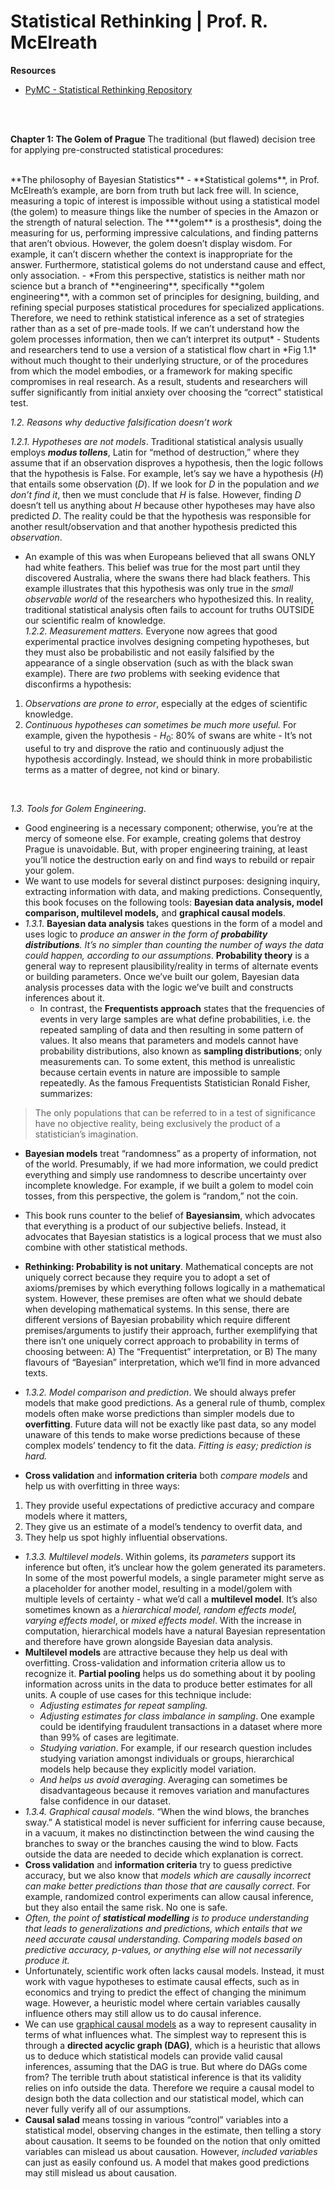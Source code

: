 # **Statistical Rethinking | Prof. R. McElreath**
 
**Resources**
- [PyMC - Statistical Rethinking Repository](https://github.com/pymc-devs/pymc-resources/tree/main/Rethinking_2)
 
<br>
<br>

**Chapter 1: The Golem of Prague**
The traditional (but flawed) decision tree for applying pre-constructed statistical procedures:

<br> 
**The philosophy of Bayesian Statistics**
- **Statistical golems**, in Prof. McElreath’s example, are born from truth but lack free will. In science, measuring a topic of interest is impossible without using a statistical model (the golem) to measure things like the number of species in the Amazon or the strength of natural selection. The ***golem** is a prosthesis*, doing the measuring for us, performing impressive calculations, and finding patterns that aren’t obvious. However, the golem doesn’t display wisdom. For example, it can’t discern whether the context is inappropriate for the answer. Furthermore, statistical golems do not understand cause and effect, only association. 
- *From this perspective, statistics is neither math nor science but a branch of **engineering**, specifically **golem engineering**, with a common set of principles for designing, building, and refining special purposes statistical procedures for specialized applications. Therefore, we need to rethink statistical inference as a set of strategies rather than as a set of pre-made tools. If we can’t understand how the golem processes information, then we can’t interpret its output*
- Students and researchers tend to use a version of a statistical flow chart in *Fig 1.1* without much thought to their underlying structure, or of the procedures from which the model embodies, or a framework for making specific compromises in real research. As a result, students and researchers will suffer significantly from initial anxiety over choosing the “correct” statistical test. 

<br>

*1.2. Reasons why deductive falsification doesn’t work* 

*1.2.1. Hypotheses are not models*. Traditional statistical analysis usually employs ***modus tollens***, Latin for “method of destruction,” where they assume that if an observation disproves a hypothesis, then the logic follows that the hypothesis is False. For example, let’s say we have a hypothesis ($H$) that entails some observation ($D$). If we look for $D$ in the population and *we don’t find it*, then we must conclude that $H$ is false. However, finding $D$ doesn’t tell us anything about $H$ because other hypotheses may have also predicted $D$. The reality could be that the hypothesis was responsible for another result/observation and that another hypothesis predicted this *observation*. 
  - An example of this was when Europeans believed that all swans ONLY had white feathers. This belief was true for the most part until they discovered Australia, where the swans there had black feathers. This example illustrates that this hypothesis was only true in the *small observable world* of the researchers who hypothesized this. In reality, traditional statistical analysis often fails to account for truths OUTSIDE our scientific realm of knowledge.  
*1.2.2. Measurement matters.* Everyone now agrees that good experimental practice involves designing competing hypotheses, but they must also be probabilistic and not easily falsified by the appearance of a single observation (such as with the black swan example). There are *two* problems with seeking evidence that disconfirms a hypothesis:
1. *Observations are prone to error*, especially at the edges of scientific knowledge.
2. *Continuous hypotheses can sometimes be much more useful.* For example, given the hypothesis - $H_{0}$: 80\% of swans are white - It’s not useful to try and disprove the ratio and continuously adjust the hypothesis accordingly. Instead, we should think in more probabilistic terms as a matter of degree, not kind or binary. 

<br>

*1.3. Tools for Golem Engineering*. 

- Good engineering is a necessary component; otherwise, you’re at the mercy of someone else. For example, creating golems that destroy Prague is unavoidable. But, with proper engineering training, at least you’ll notice the destruction early on and find ways to rebuild or repair your golem. 
- We want to use models for several distinct purposes: designing inquiry, extracting information with data, and making predictions. Consequently, this book focuses on the following tools: **Bayesian data analysis, model comparison, multilevel models,** and **graphical causal models**.
- *1.3.1*. **Bayesian data analysis** takes questions in the form of a model and uses logic to *produce an answer in the form of **probability distributions**. It’s no simpler than counting the number of ways the data could happen, according to our assumptions*. **Probability theory** is a general way to represent plausibility/reality in terms of alternate events or building parameters. Once we’ve built our golem, Bayesian data analysis processes data with the logic we’ve built and constructs inferences about it.
  - In contrast, the **Frequentists approach** states that the frequencies of events in very large samples are what define probabilities, i.e. the repeated sampling of data and then resulting in some pattern of values. It also means that parameters and models cannot have probability distributions, also known as **sampling distributions**; only measurements can. To some extent, this method is unrealistic because certain events in nature are impossible to sample repeatedly. As the famous Frequentists Statistician Ronald Fisher, summarizes: 
> The only populations that can be referred to in a test of significance have no objective reality, being exclusively the product of a statistician’s imagination.


- **Bayesian models** treat “randomness” as a property of information, not of the world. Presumably, if we had more information, we could predict everything and simply use randomness to describe uncertainty over incomplete knowledge. For example, if we built a golem to model coin tosses, from this perspective, the golem is “random,” not the coin.  
- This book runs counter to the belief of **Bayesiansim**, which advocates that everything is a product of our subjective beliefs. Instead, it advocates that Bayesian statistics is a logical process that we must also combine with other statistical methods. 
- **Rethinking: Probability is not unitary**. Mathematical concepts are not uniquely correct because they require you to adopt a set of axioms/premises by which everything follows logically in a mathematical system. However, these premises are often what we should debate when developing mathematical systems. In this sense, there are different versions of Bayesian probability which require different premises/arguments to justify their approach, further exemplifying that there isn’t one uniquely correct approach to probability in terms of choosing between:
A) The “Frequentist” interpretation, or 
B) The many flavours of “Bayesian” interpretation, which we’ll find in more advanced texts.

- *1.3.2. Model comparison and prediction*. We should always prefer models that make good predictions. As a general rule of thumb, complex models often make worse predictions than simpler models due to **overfitting**. Future data will not be exactly like past data, so any model unaware of this tends to make worse predictions because of these complex models’ tendency to fit the data. *Fitting is easy; prediction is hard.*
- **Cross validation** and **information criteria** both *compare models* and help us with overfitting in three ways: 
1. They provide useful expectations of predictive accuracy and compare models where it matters, 
2. They give us an estimate of a model’s tendency to overfit data, and 
3. They help us spot highly influential observations. 

- *1.3.3. Multilevel models*. Within golems, its *parameters* support its inference but often, it’s unclear how the golem generated its parameters. In some of the most powerful models, a single parameter might serve as a placeholder for another model, resulting in a model/golem with multiple levels of certainty - what we’d call a **multilevel model**. It’s also sometimes known as a *hierarchical model, random effects model, varying effects model*, or *mixed effects model*. With the increase in computation, hierarchical models have a natural Bayesian representation and therefore have grown alongside Bayesian data analysis.
- **Multilevel models** are attractive because they help us deal with overfitting. Cross-validation and information criteria allow us to recognize it. **Partial pooling** helps us do something about it by pooling information across units in the data to produce better estimates for all units. A couple of use cases for this technique include:
  - *Adjusting estimates for repeat sampling.*
  - *Adjusting estimates for class imbalance in sampling*. One example could be identifying fraudulent transactions in a dataset where more than 99% of cases are legitimate.
  - *Studying variation*. For example, if our research question includes studying variation amongst individuals or groups, hierarchical models help because they explicitly model variation.
  - *And helps us avoid averaging*. Averaging can sometimes be disadvantageous because it removes variation and manufactures false confidence in our dataset. 
- *1.3.4. Graphical causal models*. “When the wind blows, the branches sway.” A statistical model is never sufficient for inferring cause because, in a vacuum, it makes no distinctinction between the wind causing the branches to sway or the branches causing the wind to blow. Facts outside the data are needed to decide which explanation is correct. 
- **Cross validation** and **information criteria** try to guess predictive accuracy, but we also know that *models which are causally incorrect can make better predictions than those that are causally correct*. For example, randomized control experiments can allow causal inference, but they also entail the same risk. No one is safe. 
- *Often, the point of **statistical modelling** is to produce understanding that leads to generalizations and predictions, which entails that we need accurate causal understanding. Comparing models based on predictive accuracy, p-values, or anything else will not necessarily produce it.*
- Unfortunately, scientific work often lacks causal models. Instead, it must work with vague hypotheses to estimate causal effects, such as in economics and trying to predict the effect of changing the minimum wage. However, a heuristic model where certain variables causally influence others may still allow us to do causal inference.
- We can use [graphical causal models](https://matheusfacure.github.io/python-causality-handbook/04-Graphical-Causal-Models.html) as a way to represent causality in terms of what influences what. The simplest way to represent this is through a **directed acyclic graph (DAG)**, which is a heuristic that allows us to deduce which statistical models can provide valid causal inferences, assuming that the DAG is true. But where do DAGs come from? The terrible truth about statistical inference is that its validity relies on info outside the data. Therefore we require a causal model to design both the data collection and our statistical model, which can never fully verify all of our assumptions. 
- **Causal salad** means tossing in various “control” variables into a statistical model, observing changes in the estimate, then telling a story about causation. It seems to be founded on the notion that only omitted variables can mislead us about causation. However, *included variables* can just as easily confound us. A model that makes good predictions may still mislead us about causation.